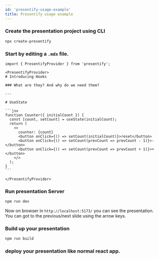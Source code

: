 ```yaml
---
id: 'presentify-usage-example'
title: Presentify usage example
---
```


### Create the presentation project using CLI

```bash
npx create-presentify
```

### Start by editing a `.mdx` file.

````mdx
import { PresentifyProvider } from 'presentify';

<PresentifyProvider>
# Introducing Hooks

### What are they? And why do we need them?

---

# UseState

```jsx
function Counter({ initialCount }) {
  const [count, setCount] = useState(initialCount);
  return (
    <>
      counter: {count}
      <button onClick={() => setCount(initialCount)}>reset</button>
      <button onClick={() => setCount(prevCount => prevCount - 1)}>-</button>
      <button onClick={() => setCount(prevCount => prevCount + 1)}>+</button>
    </>
  );
}
```

</PresentifyProvider>
````

### Run presentation Server

```bash
npm run dev
```

Now on browser in `http://localhost:5173/` you can see the presentation. You can got to the previous/next slide using the arrow keys.

### Build up your presentation

```bash
npm run build
```

### deploy your presentation like normal react app.
